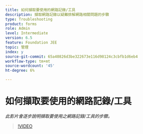 ```yaml
---
title: 如何擷取要使用的網路記錄/工具
description: 擷取網路記錄以疑難排解網路相關問題的步驟
type: Troubleshooting
product: forms
role: Admin
level: Intermediate
version: 6.5
feature: Foundation JEE
topic: 管理
index: y
source-git-commit: 65a40826d3be322673e116d98124c3cbfb1d6eb4
workflow-type: tm+mt
source-wordcount: '45'
ht-degree: 6%

---
```



# 如何擷取要使用的網路記錄/工具

*此影片會逐步說明擷取要使用之網路記錄/工具的步驟。*

>[!VIDEO](https://video.tv.adobe.com/v/335491?quality=9&learn=on)